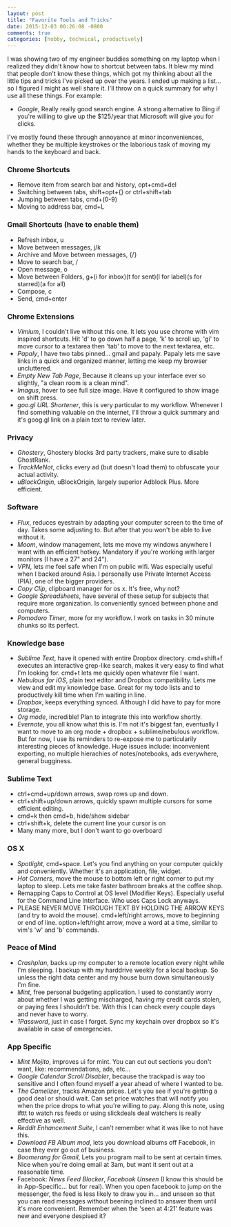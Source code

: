 ```yaml
---
layout: post
title: "Favorite Tools and Tricks"
date: 2015-12-03 00:26:08 -0800
comments: true
categories: [hobby, technical, productively]
---
```


I was showing two of my engineer buddies something on my laptop when I realized they didn't know how to shortcut between tabs. It blew my mind that people don't know these things, which got my thinking about all the little tips and tricks I've picked up over the years. I ended up making a list... so I figured I might as well share it. I'll throw on a quick summary for why I use all these things. For example:

* *Google*, Really really good search engine. A strong alternative to Bing if you're willing to give up the $125/year that Microsoft will give you for clicks.

I've mostly found these through annoyance at minor inconveniences, whether they be multiple keystrokes or the laborious task of moving my hands to the keyboard and back.

<!-- more -->

### Chrome Shortcuts

* Remove item from search bar and history, opt+cmd+del
* Switching between tabs, shift+opt+{} or ctrl+shift+tab
* Jumping between tabs, cmd+(0-9)
* Moving to address bar, cmd+L

### Gmail Shortcuts (have to enable them)

* Refresh inbox, u
* Move between messages, j/k
* Archive and Move between messages, {/}
* Move to search bar, /
* Open message, o
* Move between Folders, g+(i for inbox)(t for sent)(l for label)(s for starred)(a for all)
* Compose, c
* Send, cmd+enter

### Chrome Extensions

* *Vimium*, I couldn't live without this one. It lets you use chrome with vim inspired shortcuts. Hit 'd' to go down half a page, 'k' to scroll up, 'gi' to move cursor to a textarea then 'tab' to move to the next textarea, etc.
* *Papaly*, I have two tabs pinned... gmail and papaly. Papaly lets me save links in a quick and organized manner, letting me keep my browser uncluttered.
* *Empty New Tab Page*, Because it cleans up your interface ever so slightly, "a clean room is a clean mind".
* *Imagus*, hover to see full size image. Have it configured to show image on shift press.
* *goo.gl URL Shortener*, this is very particular to my workflow. Whenever I find something valuable on the internet, I'll throw a quick summary and it's goog.gl link on a plain text to review later.

### Privacy

* *Ghostery*, Ghostery blocks 3rd party trackers, make sure to disable GhostRank.
* *TrackMeNot*, clicks every ad (but doesn't load them) to obfuscate your actual activity.
* *uBlockOrigin*, uBlockOrigin, largely superior Adblock Plus. More efficient.

### Software

* *Flux*, reduces eyestrain by adapting your computer screen to the time of day. Takes some adjusting to. But after that you won't be able to live without it. 
* *Moom*, window management, lets me move my windows anywhere I want with an efficient hotkey. Mandatory if you're working with larger monitors (I have a 27" and 24").
* *VPN*, lets me feel safe when I'm on public wifi. Was especially useful when I backed around Asia. I personally use Private Internet Access (PIA), one of the bigger providers.
* *Copy Clip*, clipboard manager for os x. It's free, why not?
* *Google Spreadsheets*, have several of these setup for subjects that require more organization. Is conveniently synced between phone and computers.
* *Pomodoro Timer*, more for my workflow. I work on tasks in 30 minute chunks so its perfect.

### Knowledge base

* *Sublime Text*, have it opened with entire Dropbox directory. cmd+shift+f executes an interactive grep-like search, makes it very easy to find what I'm looking for. cmd+t lets me quickly open whatever file I want.
* *Nebulous for iOS*, plain text editor and Dropbox compatibility. Lets me view and edit my knowledge base. Great for my todo lists and to productively kill time when I'm waiting in line.
* *Dropbox*, keeps everything synced. Although I did have to pay for more storage.
* *Org mode*, incredible! Plan to integrate this into workflow shortly.
* *Evernote*, you all know what this is. I'm not it's biggest fan, eventually I want to move to an org mode + dropbox + sublime/nebulous workflow. But for now, I use its reminders to re-expose me to particularily interesting pieces of knowledge. Huge issues include: inconvenient exporting, no multiple hierachies of notes/notebooks, ads everywhere, general bugginess.

### Sublime Text

* ctrl+cmd+up/down arrows, swap rows up and down.
* ctrl+shift+up/down arrows, quickly spawn multiple cursors for some efficient editing.
* cmd+k then cmd+b, hide/show sidebar
* ctrl+shift+k, delete the current line your cursor is on
* Many many more, but I don't want to go overboard

### OS X

* *Spotlight*, cmd+space. Let's you find anything on your computer quickly and conveniently. Whether it's an application, file, widget.
* *Hot Corners*, move the mouse to bottom left or right corner to put my laptop to sleep. Lets me take faster bathroom breaks at the coffee shop.
* Remapping Caps to Control at OS level (Modifier Keys). Especially useful for the Command Line Interface. Who uses Caps Lock anyways.
* PLEASE NEVER MOVE THROUGH TEXT BY HOLDING THE ARROW KEYS (and try to avoid the mouse). cmd+left/right arrows, move to beginning or end of line. option+left/right arrow, move a word at a time, similar to vim's 'w' and 'b' commands.

### Peace of Mind

* *Crashplan*, backs up my computer to a remote location every night while I'm sleeping. I backup with my harddrive weekly for a local backup. So unless the right data center and my house burn down simultaneously I'm fine.
* *Mint*, free personal budgeting application. I used to constantly worry about whether I was getting mischarged, having my credit cards stolen, or paying fees I shouldn't be. With this I can check every couple days and never have to worry.
* *1Password*, just in case I forget. Sync my keychain over dropbox so it's available in case of emergencies.

### App Specific

* *Mint Mojito*, improves ui for mint. You can cut out sections you don't want, like: recommendations, ads, etc...
* *Google Calendar Scroll Disabler*, because the trackpad is way too sensitive and I often found myself a year ahead of where I wanted to be.
* *The Camelizer*, tracks Amazon prices. Let's you see if you're getting a good deal or should wait. Can set price watches that will notify you when the price drops to what you're willing to pay. Along this note, using ifttt to watch rss feeds or using slickdeals deal watchers is really effective as well.
* *Reddit Enhancement Suite*, I can't remember what it was like to not have this.
* *Download FB Album mod*, lets you download albums off Facebook, in case they ever go out of business.
* *Boomerang for Gmail*, Lets you program mail to be sent at certain times. Nice when you're doing email at 3am, but want it sent out at a reasonable time.
* Facebook: *News Feed Blocker*, *Facebook Unseen* (I know this should be in App-Specific... but for real). When you open facebook to jump on the messenger, the feed is less likely to draw you in... and unseen so that you can read messages without beening inclined to answer them until it's more convenient. Remember when the 'seen at 4:21' feature was new and everyone despised it?
